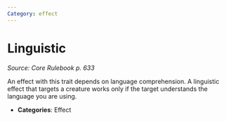 ```yaml
---
Category: effect
---
```

# Linguistic  
*Source: Core Rulebook p. 633*  

An effect with this trait depends on language comprehension. A linguistic effect that targets a creature works only if the target understands the language you are using.

- **Categories**: Effect